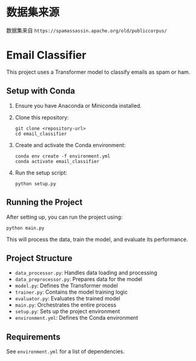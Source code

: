 # 数据集来源

数据集来自 `https://spamassassin.apache.org/old/publiccorpus/`

# Email Classifier

This project uses a Transformer model to classify emails as spam or ham.

## Setup with Conda

1. Ensure you have Anaconda or Miniconda installed.

2. Clone this repository:
   ```
   git clone <repository-url>
   cd email_classifier
   ```

3. Create and activate the Conda environment:
   ```
   conda env create -f environment.yml
   conda activate email_classifier
   ```

4. Run the setup script:
   ```
   python setup.py
   ```

## Running the Project

After setting up, you can run the project using:

```
python main.py
```

This will process the data, train the model, and evaluate its performance.

## Project Structure

- `data_processor.py`: Handles data loading and processing
- `data_preprocessor.py`: Prepares data for the model
- `model.py`: Defines the Transformer model
- `trainer.py`: Contains the model training logic
- `evaluator.py`: Evaluates the trained model
- `main.py`: Orchestrates the entire process
- `setup.py`: Sets up the project environment
- `environment.yml`: Defines the Conda environment

## Requirements

See `environment.yml` for a list of dependencies.